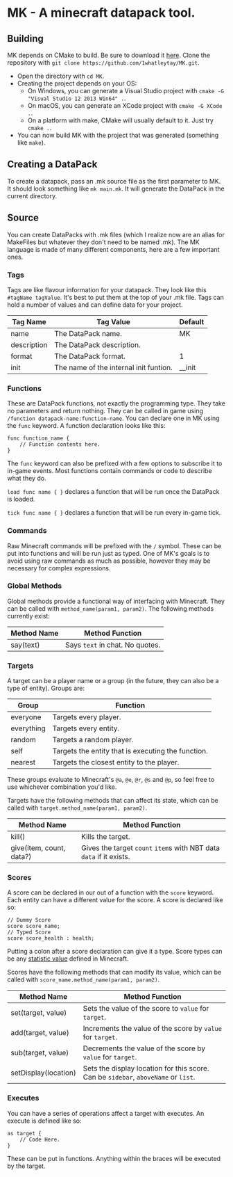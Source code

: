 # MK - A minecraft datapack tool.

## Building
MK depends on CMake to build. Be sure to download it [here](https://cmake.org/).
Clone the repository with `git clone https://github.com/1whatleytay/MK.git`.

- Open the directory with `cd MK`.
- Creating the project depends on your OS:
  - On Windows, you can generate a Visual Studio project with `cmake -G "Visual Studio 12 2013 Win64" .`.
  - On macOS, you can generate an XCode project with `cmake -G XCode .`.
  - On a platform with make, CMake will usually default to it. Just try `cmake .`.
- You can now build MK with the project that was generated (something like  `make`).

## Creating a DataPack
To create a datapack, pass an .mk source file as the first parameter to MK.
It should look something like `mk main.mk`.
It will generate the DataPack in the current directory.


## Source
You can create DataPacks with .mk files (which I realize now are an alias for MakeFiles but whatever they don't need to be named .mk).
The MK language is made of many different components, here are a few important ones.

### Tags
Tags are like flavour information for your datapack. They look like this `#tagName tagValue`. It's best to put them at the top of your .mk file.
Tags can hold a number of values and can define data for your project.

Tag Name | Tag Value | Default
-------- | --------- | -------
name | The DataPack name. | MK
description | The DataPack description. | 
format | The DataPack format. | 1
init | The name of the internal init funtion. | __init

### Functions
These are DataPack functions, not exactly the programming type.
They take no parameters and return nothing.
They can be called in game using `/function datapack-name:function-name`.
You can declare one in MK using the `func` keyword.
A function declaration looks like this:

    func function_name {
        // Function contents here.
    }

The `func` keyword can also be prefixed with a few options to subscribe it to in-game events.
Most functions contain commands or code to describe what they do.

`load func name { }` declares a function that will be run once the DataPack is loaded.

`tick func name { }` declares a function that will be run every in-game tick.

### Commands
Raw Minecraft commands will be prefixed with the `/` symbol.
These can be put into functions and will be run just as typed.
One of MK's goals is to avoid using raw commands as much as possible, however they may be necessary for complex expressions.

### Global Methods
Global methods provide a functional way of interfacing with Minecraft.
They can be called with `method_name(param1, param2)`.
The following methods currently exist:

Method Name | Method Function
----------- | ---------------
say(text) | Says `text` in chat. No quotes.

### Targets
A target can be a player name or a group (in the future, they can also be a type of entity).
Groups are:

Group | Function
----- | -------
everyone | Targets every player.
everything | Targets every entity.
random | Targets a random player.
self | Targets the entity that is executing the function.
nearest | Targets the closest entity to the player.

These groups evaluate to Minecraft's `@a`, `@e`, `@r`, `@s` and `@p`, so feel free to use whichever combination you'd like.

Targets have the following methods that can affect its state, which can be called with `target.method_name(param1, param2)`.

Method Name | Method Function
----------- | ---------------
kill() | Kills the target.
give(item, count, data?) | Gives the target `count` `item`s with NBT data `data` if it exists.

### Scores
A score can be declared in our out of a function with the `score` keyword.
Each entity can have a different value for the score.
A score is declared like so:

    // Dummy Score
    score score_name;
    // Typed Score
    score score_health : health;

Putting a colon after a score declaration can give it a type.
Score types can be any [statistic value](https://minecraft.gamepedia.com/Scoreboard#Criteria) defined in Minecraft.

Scores have the following methods that can modify its value, which can be called with `score_name.method_name(param1, param2)`.

Method Name | Method Function
----------- | ---------------
set(target, value) | Sets the value of the score to `value` for `target`.
add(target, value) | Increments the value of the score by `value` for `target`.
sub(target, value) | Decrements the value of the score by `value` for `target`.
setDisplay(location) | Sets the display location for this score. Can be `sidebar`, `aboveName` or `list`.

### Executes
You can have a series of operations affect a target with executes.
An execute is defined like so:

    as target {
        // Code Here.
    }

These can be put in functions.
Anything within the braces will be executed by the target.
